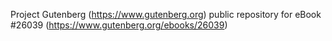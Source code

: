 Project Gutenberg (https://www.gutenberg.org) public repository for eBook #26039 (https://www.gutenberg.org/ebooks/26039)
